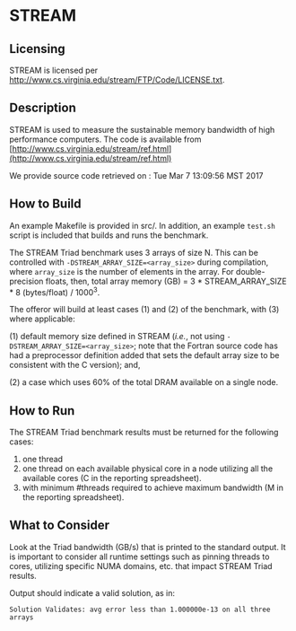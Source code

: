 STREAM
===

## Licensing
STREAM is licensed per http://www.cs.virginia.edu/stream/FTP/Code/LICENSE.txt.

## Description

STREAM is used to measure the sustainable memory bandwidth of high performance computers.
The code is available from [http://www.cs.virginia.edu/stream/ref.html](http://www.cs.virginia.edu/stream/ref.html)

We provide source code retrieved on : Tue Mar  7 13:09:56 MST 2017 

## How to Build

An example Makefile is provided in src/. In addition, an example `test.sh` script is included
that builds and runs the benchmark.

The STREAM Triad benchmark uses 3 arrays of size N.
This can be controlled with `-DSTREAM_ARRAY_SIZE=<array_size>` during compilation,
where `array_size` is the number of elements in the array. For double-precision floats,
then, total array memory (GB) = 3 * STREAM\_ARRAY\_SIZE * 8 (bytes/float) / 1000<sup>3</sup>.

The offeror will build at least cases (1) and (2) of the benchmark, with (3) where applicable:

(1)  default memory size defined in STREAM (_i.e._, not using `-DSTREAM_ARRAY_SIZE=<array_size>`; note that
     the Fortran source code has had a preprocessor definition added that sets the default array size
     to be consistent with the C version); and,

(2)  a case which uses 60% of the total DRAM available on a single node.

## How to Run

The STREAM Triad benchmark results must be returned for the following cases: 

 1. one thread
 2. one thread on each available physical core in a node utilizing all the available cores (C in the reporting spreadsheet).
 3. with minimum #threads required to achieve maximum bandwidth (M in the reporting spreadsheet).

## What to Consider

Look at the Triad bandwidth (GB/s) that is printed to the standard output. It is important to consider all runtime settings such as pinning threads to cores, utilizing specific NUMA domains, etc. that impact STREAM Triad results.

Output should indicate a valid solution, as in: 

`Solution Validates: avg error less than 1.000000e-13 on all three arrays`

